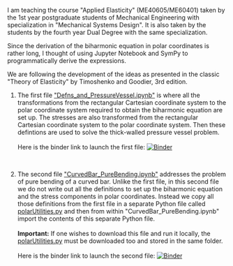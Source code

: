 I am teaching the course "Applied Elasticity" (ME40605/ME60401) taken by the 1st year postgraduate students of Mechanical Engineering with specialization in "Mechanical Systems Design". It is also taken by the students by the fourth year Dual Degree with the same specialization. 

Since the derivation of the biharmonic equation in polar coordinates is rather long, I thought of using Jupyter Notebook and SymPy to programmatically derive the expressions. 

We are following the development of the ideas as presented in the classic "Theory of Elasticity" by Timoshenko and Goodier, 3rd edition. 

1. The first file ["Defns_and_PressureVessel.ipynb"](https://nbviewer.jupyter.org/github/jeevanjyoti4/elasticity/blob/master/Defns_and_PressureVessel.ipynb) is where all the transformations from the rectangular Cartesian coordinate system to the polar coordinate system required to obtain the biharmonic equation are set up. The stresses are also transformed from the rectangular Cartesian coordinate system to the polar coordinate system. Then these defintions are used to solve the thick-walled pressure vessel problem. <br><br> Here is the binder link to launch the first file: [![Binder](https://mybinder.org/badge_logo.svg)](https://mybinder.org/v2/gh/jeevanjyoti4/elasticity/master?filepath=Defns_and_PressureVessel.ipynb)

<br>

2. The second file ["CurvedBar_PureBending.ipynb"](https://github.com/jeevanjyoti4/elasticity/blob/master/CurvedBar_PureBending.ipynb) addresses the problem of pure bending of a curved bar. Unlike the first file, in this second file we do not write out all the definitions to set up the biharmonic equation and the stress components in polar coordinates. Instead we copy all those definitions from the first file in a separate Python file called [polarUtilities.py](https://github.com/jeevanjyoti4/elasticity/blob/master/polarUtilities.py) and then from within "CurvedBar_PureBending.ipynb" import the contents of this separate Python file. <br><br>**Important:** If one wishes to download this file and run it locally, the [polarUtilities.py](https://github.com/jeevanjyoti4/elasticity/blob/master/polarUtilities.py) must be downloaded too and stored in the same folder. <br><br>Here is the binder link to launch the second file: [![Binder](https://mybinder.org/badge_logo.svg)](https://mybinder.org/v2/gh/jeevanjyoti4/elasticity/master?filepath=CurvedBar_PureBending.ipynb)
